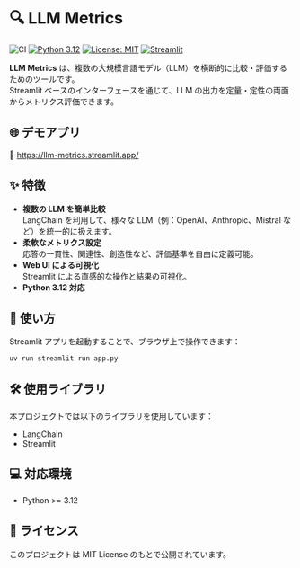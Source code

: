 # 🔍 LLM Metrics

![CI](https://img.shields.io/badge/CI-passed-green)
[![Python 3.12](https://img.shields.io/badge/python-3.12-blue.svg)](https://www.python.org/downloads/release/python-3120/)
[![License: MIT](https://img.shields.io/badge/License-MIT-yellow.svg)](https://opensource.org/licenses/MIT)
[![Streamlit](https://img.shields.io/badge/streamlit-1.44.1-ff4b4b?logo=streamlit&logoColor=white)](https://streamlit.io/)

**LLM Metrics** は、複数の大規模言語モデル（LLM）を横断的に比較・評価するためのツールです。  
Streamlit ベースのインターフェースを通じて、LLM の出力を定量・定性の両面からメトリクス評価できます。

## 🌐 デモアプリ

🔗 https://llm-metrics.streamlit.app/

## ✨ 特徴

- **複数の LLM を簡単比較**  
  LangChain を利用して、様々な LLM（例：OpenAI、Anthropic、Mistral など）を統一的に扱えます。
- **柔軟なメトリクス設定**  
  応答の一貫性、関連性、創造性など、評価基準を自由に定義可能。
- **Web UI による可視化**  
  Streamlit による直感的な操作と結果の可視化。
- **Python 3.12 対応**

## 🚀 使い方

Streamlit アプリを起動することで、ブラウザ上で操作できます：

```bash
uv run streamlit run app.py
```

## 🛠 使用ライブラリ

本プロジェクトでは以下のライブラリを使用しています：

- LangChain
- Streamlit

## 💻 対応環境

- Python >= 3.12

## 📄 ライセンス

このプロジェクトは MIT License のもとで公開されています。
